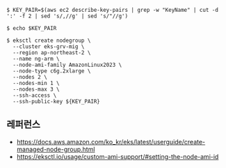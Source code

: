```
$ KEY_PAIR=$(aws ec2 describe-key-pairs | grep -w "KeyName" | cut -d ':' -f 2 | sed 's/,//g' | sed 's/"//g')

$ echo $KEY_PAIR

$ eksctl create nodegroup \
  --cluster eks-grv-mig \
  --region ap-northeast-2 \
  --name ng-arm \
  --node-ami-family AmazonLinux2023	\
  --node-type c6g.2xlarge \
  --nodes 2 \
  --nodes-min 1 \
  --nodes-max 3 \
  --ssh-access \
  --ssh-public-key ${KEY_PAIR}
```


## 레퍼런스 ##

* https://docs.aws.amazon.com/ko_kr/eks/latest/userguide/create-managed-node-group.html
* https://eksctl.io/usage/custom-ami-support/#setting-the-node-ami-id
